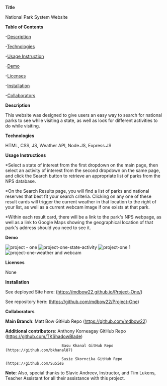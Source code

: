 **Title** 
                                                                    
National Park System Website

**Table of Contents**

-[Description](#Description)

-[Technologies](#Technologies)

-[Usage Instruction](#Usage-Instruction)

-[Demo](#Demo)

-[Licenses](#Licenses)

-[Installation](#Installation)

-[Collaborators](#Collaborators)


**Description**
                                                                  
This website was designed to give users an easy way to search for national parks to see while visiting a state, as well as look for different activities to do while visiting.

**Technologies**
                                                        
HTML, CSS, JS, Weather API, Node.JS, Express.JS

**Usage Instructions**
                                                              
*Select a state of interest from the first dropdown on the main page, then select an activity of interest from the second dropdown on the same page, and click the Search button to retrieve an appropriate list of parks from the NPS database. 

*On the Search Results page, you will find a list of parks and national reserves that best fit your search criteria. Clicking on any one of these result cards will trigger the current weather in that location to the right of your list, as well as a current webcam image if one exists at that park. 

*Within each result card, there will be a link to the park's NPS webpage, as well as a link to Google Maps showing the geographical location of that park's address should you need to see it.

**Demo** 

![project - one](https://user-images.githubusercontent.com/87610840/141856851-2aa1ecb0-b649-4144-b4a7-edee816ab367.JPG)
![project-one-state-activity](https://user-images.githubusercontent.com/87610840/141856860-fba9a962-a801-425b-99e1-d3fad6d3cde8.JPG)
![project-one 1](https://user-images.githubusercontent.com/87610840/141856856-06240e2e-2a50-4abf-90ee-3d83b1b97e43.JPG)
![project-one-weather and webcam](https://user-images.githubusercontent.com/87610840/141856861-8952340a-a51f-486c-8be5-b918423357f1.JPG)


**Licenses**                                                              

None

**Installation**

See deployed Site here:  (https://mdbow22.github.io/Project-One/)

See repository here:  (https://github.com/mdbow22/Project-One)

**Collaborators**

**Main Branch**: Matt Bow GitHub Repo (https://github.com/mdbow22)

**Additional contributors**: Anthony Korneagay GitHub Repo (https://github.com/TKShadowBlade)

                             Basu Khanal GitHub Repo (https://github.com/bkhanal87)
                             
                             Susie Skorncika GitHub Repo (https://github.com/Su5ieS
                             
**Note**: Also, special thanks to Slavic Andreev, Instructor, and Tim Lukens, Teacher Assistant for all their assistance with this project.
